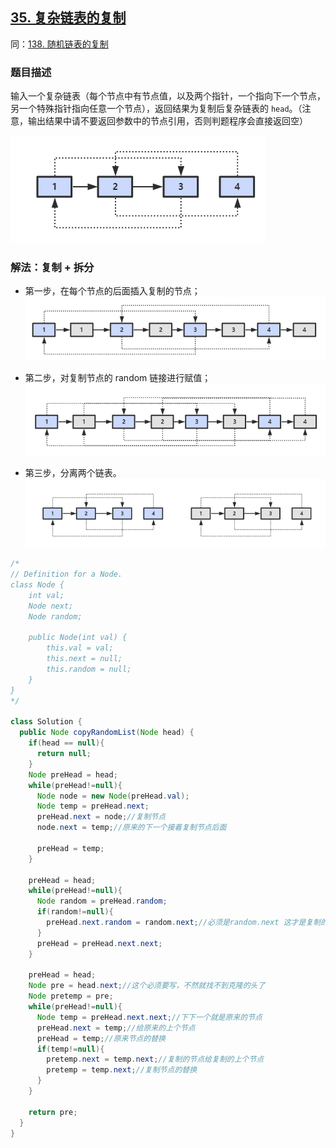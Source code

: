 ## [35. 复杂链表的复制](https://leetcode.cn/problems/fu-za-lian-biao-de-fu-zhi-lcof/)
同：[138. 随机链表的复制](https://leetcode.cn/problems/copy-list-with-random-pointer/description/)

### 题目描述

输入一个复杂链表（每个节点中有节点值，以及两个指针，一个指向下一个节点，另一个特殊指针指向任意一个节点），返回结果为复制后复杂链表的 `head`。（注意，输出结果中请不要返回参数中的节点引用，否则判题程序会直接返回空）

![random-list](../images/random-list.png)

### 解法：复制 + 拆分

- 第一步，在每个节点的后面插入复制的节点；
  ![random-list-step1.png](../images/random-list-step1.png)

- 第二步，对复制节点的 random 链接进行赋值；
  ![random-list-step2.png](../images/random-list-step2.png)

- 第三步，分离两个链表。
  ![random-list-step3.png](../images/random-list-step3.png)

```java
/*
// Definition for a Node.
class Node {
    int val;
    Node next;
    Node random;

    public Node(int val) {
        this.val = val;
        this.next = null;
        this.random = null;
    }
}
*/

class Solution {
  public Node copyRandomList(Node head) {
    if(head == null){
      return null;
    }
    Node preHead = head;
    while(preHead!=null){
      Node node = new Node(preHead.val);
      Node temp = preHead.next;
      preHead.next = node;//复制节点
      node.next = temp;//原来的下一个接着复制节点后面

      preHead = temp;
    }

    preHead = head;
    while(preHead!=null){
      Node random = preHead.random;
      if(random!=null){
        preHead.next.random = random.next;//必须是random.next 这才是复制的那个node
      }
      preHead = preHead.next.next;
    }

    preHead = head;
    Node pre = head.next;//这个必须要写，不然就找不到克隆的头了
    Node pretemp = pre;
    while(preHead!=null){
      Node temp = preHead.next.next;//下下一个就是原来的节点
      preHead.next = temp;//给原来的上个节点
      preHead = temp;//原来节点的替换
      if(temp!=null){
        pretemp.next = temp.next;//复制的节点给复制的上个节点
        pretemp = temp.next;//复制节点的替换
      }
    }

    return pre;
  }
}
```